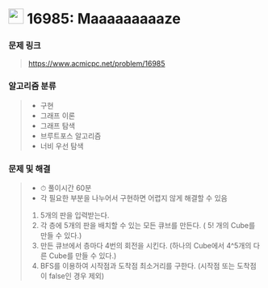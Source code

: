# <img src="https://d2gd6pc034wcta.cloudfront.net/tier/13.svg" width="30">  16985: Maaaaaaaaaze

### 문제 링크

> https://www.acmicpc.net/problem/16985



### 알고리즘 분류

>- 구현
>- 그래프 이론
>- 그래프 탐색
>- 브루트포스 알고리즘
>- 너비 우선 탐색



### 문제 및 해결

>- ⏱ 풀이시간 60분
>- 각 필요한 부분을 나누어서 구현하면 어렵지 않게 해결할 수 있음
>  1. 5개의 판을 입력받는다.
>  2. 각 층에 5개의 판을 배치할 수 있는 모든 큐브를 만든다. ( 5! 개의 Cube를 만들 수 있다.)
>  3. 만든 큐브에서 층마다 4번의 회전을 시킨다. (하나의 Cube에서  4^5개의 다른 Cube를 만들 수 있다.)
>  4. BFS를 이용하여 시작점과 도착점 최소거리를 구한다. (시작점 또는 도착점이 false인 경우 제외)

